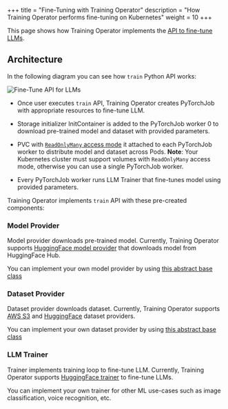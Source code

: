 +++
title = "Fine-Tuning with Training Operator"
description = "How Training Operator performs fine-tuning on Kubernetes"
weight = 10
+++

This page shows how Training Operator implements the
[API to fine-tune LLMs](/docs/components/training/user-guides/fine-tuning).

## Architecture

In the following diagram you can see how `train` Python API works:

<img src="/docs/components/training/images/fine-tune-llm-api.drawio.svg"
  alt="Fine-Tune API for LLMs"
  class="mt-3 mb-3">

- Once user executes `train` API, Training Operator creates PyTorchJob with appropriate resources
  to fine-tune LLM.

- Storage initializer InitContainer is added to the PyTorchJob worker 0 to download
  pre-trained model and dataset with provided parameters.

- PVC with [`ReadOnlyMany` access mode](https://kubernetes.io/docs/concepts/storage/persistent-volumes/#access-modes)
  it attached to each PyTorchJob worker to distribute model and dataset across Pods. **Note**: Your
  Kubernetes cluster must support volumes with `ReadOnlyMany` access mode, otherwise you can use a
  single PyTorchJob worker.

- Every PyTorchJob worker runs LLM Trainer that fine-tunes model using provided parameters.

Training Operator implements `train` API with these pre-created components:

### Model Provider

Model provider downloads pre-trained model. Currently, Training Operator supports
[HuggingFace model provider](https://github.com/kubeflow/training-operator/blob/6ce4d57d699a76c3d043917bd0902c931f14080f/sdk/python/kubeflow/storage_initializer/hugging_face.py#L56)
that downloads model from HuggingFace Hub.

You can implement your own model provider by using [this abstract base class](https://github.com/kubeflow/training-operator/blob/6ce4d57d699a76c3d043917bd0902c931f14080f/sdk/python/kubeflow/storage_initializer/abstract_model_provider.py#L4)

### Dataset Provider

Dataset provider downloads dataset. Currently, Training Operator supports
[AWS S3](https://github.com/kubeflow/training-operator/blob/6ce4d57d699a76c3d043917bd0902c931f14080f/sdk/python/kubeflow/storage_initializer/s3.py#L37)
and [HuggingFace](https://github.com/kubeflow/training-operator/blob/6ce4d57d699a76c3d043917bd0902c931f14080f/sdk/python/kubeflow/storage_initializer/hugging_face.py#L92)
dataset providers.

You can implement your own dataset provider by using [this abstract base class](https://github.com/kubeflow/training-operator/blob/6ce4d57d699a76c3d043917bd0902c931f14080f/sdk/python/kubeflow/storage_initializer/abstract_dataset_provider.py)

### LLM Trainer

Trainer implements training loop to fine-tune LLM. Currently, Training Operator supports
[HuggingFace trainer](https://github.com/kubeflow/training-operator/blob/6ce4d57d699a76c3d043917bd0902c931f14080f/sdk/python/kubeflow/trainer/hf_llm_training.py#L118-L139)
to fine-tune LLMs.

You can implement your own trainer for other ML use-cases such as image classification,
voice recognition, etc.

